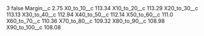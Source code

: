 <?xml version="1.0" encoding="UTF-8"?>
<CustomMetadata xmlns="http://soap.sforce.com/2006/04/metadata" xmlns:xsi="http://www.w3.org/2001/XMLSchema-instance" xmlns:xsd="http://www.w3.org/2001/XMLSchema">
    <label>3</label>
    <protected>false</protected>
    <values>
        <field>Margin__c</field>
        <value xsi:type="xsd:double">2.75</value>
    </values>
    <values>
        <field>X0_to_10__c</field>
        <value xsi:type="xsd:double">113.34</value>
    </values>
    <values>
        <field>X10_to_20__c</field>
        <value xsi:type="xsd:double">113.29</value>
    </values>
    <values>
        <field>X20_to_30__c</field>
        <value xsi:type="xsd:double">113.13</value>
    </values>
    <values>
        <field>X30_to_40__c</field>
        <value xsi:type="xsd:double">112.94</value>
    </values>
    <values>
        <field>X40_to_50__c</field>
        <value xsi:type="xsd:double">112.14</value>
    </values>
    <values>
        <field>X50_to_60__c</field>
        <value xsi:type="xsd:double">111.0</value>
    </values>
    <values>
        <field>X60_to_70__c</field>
        <value xsi:type="xsd:double">110.36</value>
    </values>
    <values>
        <field>X70_to_80__c</field>
        <value xsi:type="xsd:double">109.32</value>
    </values>
    <values>
        <field>X80_to_90__c</field>
        <value xsi:type="xsd:double">108.98</value>
    </values>
    <values>
        <field>X90_to_100__c</field>
        <value xsi:type="xsd:double">108.08</value>
    </values>
</CustomMetadata>
